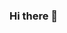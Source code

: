 ### Hi there 👋

<!--
**Stepasor/Stepasor** is a ✨ _special_ ✨ repository because its `README.md` (this file) appears on your GitHub profile.

Here are some ideas to get you started:

- Проэкт создан на языке программрования Python с использованием модуля Tkinter. Программа создаёт окно с калькулятором в котором можно будет выполнять аифметические действия. Эта программа - задание из курса по языку программирования Python
-->
